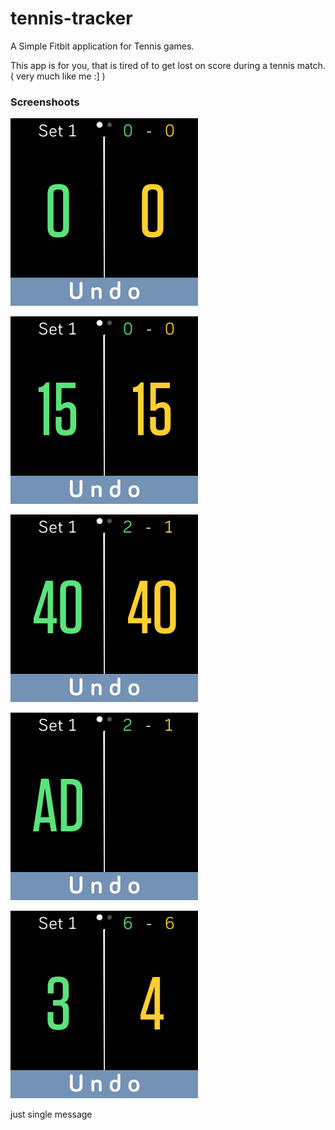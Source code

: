 # tennis-tracker
A Simple Fitbit application for Tennis games.

This app is for you, that is tired of to get lost on score during a tennis match. ( very much like me :]  )

### Screenshoots

![](screenshots/1.main-screen.png)

![](screenshots/2.point-example.png)

![](screenshots/3.deuce-example.png)

![](screenshots/4.advantage-example.png)

![](screenshots/5-tie-break-example.png)


just single message